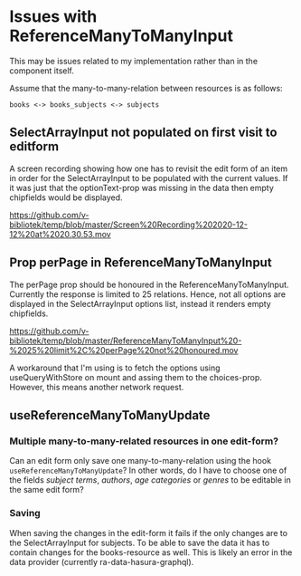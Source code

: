 # Issues with ReferenceManyToManyInput

This may be issues related to my implementation rather than in the component itself.

Assume that the many-to-many-relation between resources is as follows:

```
books <-> books_subjects <-> subjects
```


## SelectArrayInput not populated on first visit to editform

A screen recording showing how one has to revisit the edit form of an item in order for the SelectArrayInput to be populated with the current values. If it was just that the optionText-prop was missing in the data then empty chipfields would be displayed. 

https://github.com/v-bibliotek/temp/blob/master/Screen%20Recording%202020-12-12%20at%2020.30.53.mov

## Prop perPage in ReferenceManyToManyInput

The perPage prop should be honoured in the ReferenceManyToManyInput. Currently the response is limited to 25 relations. Hence, not all options are displayed in the SelectArrayInput options list, instead it renders empty chipfields.  

https://github.com/v-bibliotek/temp/blob/master/ReferenceManyToManyInput%20-%2025%20limit%2C%20perPage%20not%20honoured.mov

A workaround that I'm using is to fetch the options using useQueryWithStore on mount and assing them to the choices-prop. However, this means another network request.

## useReferenceManyToManyUpdate

### Multiple many-to-many-related resources in one edit-form?
Can an edit form only save one many-to-many-relation using the hook `useReferenceManyToManyUpdate`? In other words, do I have to choose one of the fields _subject terms_, _authors_, _age categories_ or _genres_ to be editable in the same edit form? 

### Saving

When saving the changes in the edit-form it fails if the only changes are to the SelectArrayInput for subjects. To be able to save the data it has to contain changes for the books-resource as well. This is likely an error in the data provider (currently ra-data-hasura-graphql). 


